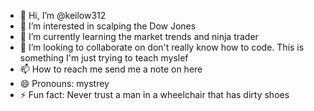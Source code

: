 - 👋 Hi, I’m @keilow312
- 👀 I’m interested in scalping the Dow Jones
- 🌱 I’m currently learning the market trends and ninja trader
- 💞️ I’m looking to collaborate on don't really know how to code. This is something I'm just trying to teach myslef
- 📫 How to reach me send me a note on here
- 😄 Pronouns: mystrey 
- ⚡ Fun fact: Never trust a man in a wheelchair that has dirty shoes

<!---
keilow312/keilow312 is a ✨ special ✨ repository because its `README.md` (this file) appears on your GitHub profile.
You can click the Preview link to take a look at your changes.
--->
